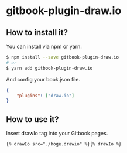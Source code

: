 # gitbook-plugin-draw.io

## How to install it?
You can install via npm or yarn:  

```sh
$ npm install --save gitbook-plugin-draw.io
# or
$ yarn add gitbook-plugin-draw.io
```

And config your book.json file.

```json
{
    "plugins": ["draw.io"]
}
```

## How to use it?
Insert drawIo tag into your Gitbook pages.

```
{% drawIo src="./hoge.drawio" %}{% drawIo %}
```